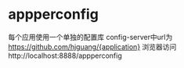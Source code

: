 # appperconfig
每个应用使用一个单独的配置库
config-server中url为 https://github.com/hjguang/{application}
浏览器访问 http://localhost:8888/appperconfig
